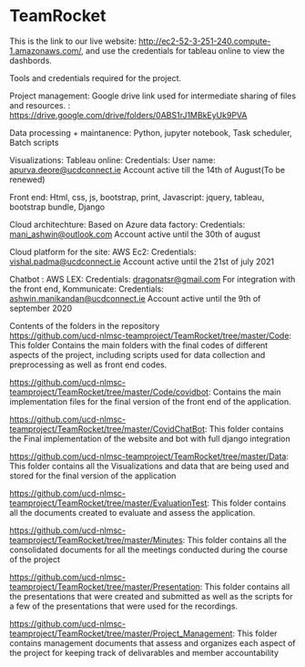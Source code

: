 # TeamRocket

This is the link to our live website: http://ec2-52-3-251-240.compute-1.amazonaws.com/, and use the credentials for tableau online to view the dashbords.

Tools and credentials required for the project.

Project management: Google drive link used for intermediate sharing of files and resources. : https://drive.google.com/drive/folders/0ABS1rJ1MBkEyUk9PVA

Data processing + maintanence: Python, jupyter notebook, Task scheduler, Batch scripts

Visualizations: Tableau online: Credentials: User name: apurva.deore@ucdconnect.ie
                                              Account active till the 14th of August(To be renewed)
                                              
Front end: Html, css, js, bootstrap, print, 
            Javascript: jquery, tableau, bootstrap bundle,
            Django


Cloud architechture: Based on Azure data factory: Credentials: mani_ashwin@outlook.com
                                                  Account active until the 30th of august
                              
Cloud platform for the site: AWS Ec2: Credentials: vishal.padma@ucdconnect.ie
                                       Account active until the 21st of july 2021
                                       
Chatbot : AWS LEX: Credentials: dragonatsr@gmail.com
          For integration with the front end, Kommunicate: Credentials: ashwin.manikandan@ucdconnect.ie
                                                             Account active until the 9th of september 2020
                                       
                                       
                                       
Contents of the folders in the repository  
https://github.com/ucd-nlmsc-teamproject/TeamRocket/tree/master/Code: This folder Contains the main folders with the final codes of different aspects of the project, including scripts used for data collection and preprocessing as well as front end codes. 

https://github.com/ucd-nlmsc-teamproject/TeamRocket/tree/master/Code/covidbot: Contains the main implementation files for the final version of the front end of the application.

https://github.com/ucd-nlmsc-teamproject/TeamRocket/tree/master/CovidChatBot: This folder contains the Final implementation of the website and bot with full django integration

https://github.com/ucd-nlmsc-teamproject/TeamRocket/tree/master/Data: This folder contains all the Visualizations and data that are being used and stored for the final version of the application

https://github.com/ucd-nlmsc-teamproject/TeamRocket/tree/master/EvaluationTest: This folder contains all the documents created to evaluate and assess the application. 

https://github.com/ucd-nlmsc-teamproject/TeamRocket/tree/master/Minutes: This folder contains all the consolidated documents for all the meetings conducted during the course
of the project

https://github.com/ucd-nlmsc-teamproject/TeamRocket/tree/master/Presentation: This folder contains all the presentations that were created and submitted as well as the scripts for a few of the presentations that were used for the recordings.

https://github.com/ucd-nlmsc-teamproject/TeamRocket/tree/master/Project_Management: This folder contains management documents that assess and organizes each aspect of the project for keeping track of delivarables and member accountability
